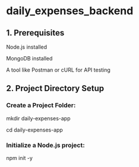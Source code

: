 # daily_expenses_backend

## 1. Prerequisites
Node.js installed

MongoDB installed

A tool like Postman or cURL for API testing

## 2. Project Directory Setup
### Create a Project Folder:
mkdir daily-expenses-app

cd daily-expenses-app

### Initialize a Node.js project:
npm init -y




